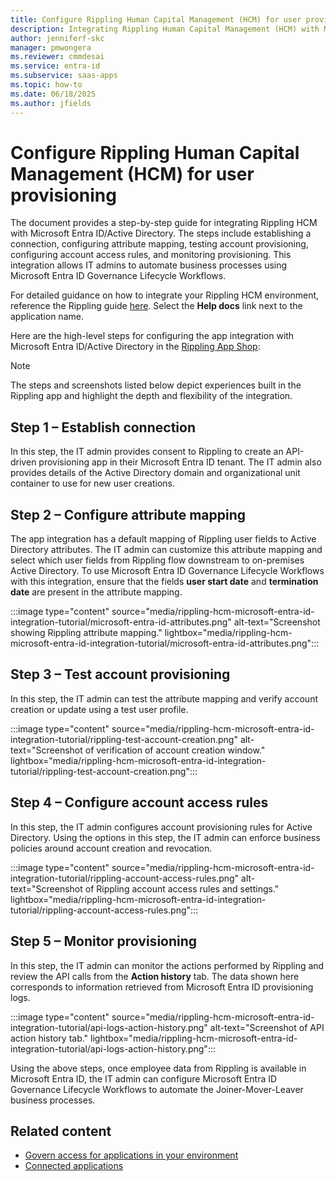 ```yaml
---
title: Configure Rippling Human Capital Management (HCM) for user provisioning in Active Directory
description: Integrating Rippling Human Capital Management (HCM) with Microsoft Entra ID/Active Directory.
author: jenniferf-skc
manager: pmwongera
ms.reviewer: cmmdesai
ms.service: entra-id
ms.subservice: saas-apps
ms.topic: how-to
ms.date: 06/18/2025
ms.author: jfields
---
```


# Configure Rippling Human Capital Management (HCM) for user provisioning

The document provides a step-by-step guide for integrating Rippling HCM with Microsoft Entra ID/Active Directory. The steps include establishing a connection, configuring attribute mapping, testing account provisioning, configuring account access rules, and monitoring provisioning. This integration allows IT admins to automate business processes using Microsoft Entra ID Governance Lifecycle Workflows. 

For detailed guidance on how to integrate your Rippling HCM environment, reference the Rippling guide [here](https://app.rippling.com/sign-in/id). Select the **Help docs** link next to the application name. 

Here are the high-level steps for configuring the app integration with Microsoft Entra ID/Active Directory in the [Rippling App Shop](https://www.rippling.com/app-shop/app/microsoftactivedirectory): 


> [!NOTE]
> The steps and screenshots listed below depict experiences built in the Rippling app and highlight the depth and flexibility of the integration. 

## Step 1 – Establish connection 

In this step, the IT admin provides consent to Rippling to create an API-driven provisioning app in their Microsoft Entra ID tenant. The IT admin also provides details of the Active Directory domain and organizational unit container to use for new user creations. 

## Step 2 – Configure attribute mapping 

The app integration has a default mapping of Rippling user fields to Active Directory attributes. The IT admin can customize this attribute mapping and select which user fields from Rippling flow downstream to on-premises Active Directory. To use Microsoft Entra ID Governance Lifecycle Workflows with this integration, ensure that the fields **user start date** and **termination date** are present in the attribute mapping. 

:::image type="content" source="media/rippling-hcm-microsoft-entra-id-integration-tutorial/microsoft-entra-id-attributes.png" alt-text="Screenshot showing Rippling attribute mapping." lightbox="media/rippling-hcm-microsoft-entra-id-integration-tutorial/microsoft-entra-id-attributes.png":::

## Step 3 – Test account provisioning 

In this step, the IT admin can test the attribute mapping and verify account creation or update using a test user profile. 

:::image type="content" source="media/rippling-hcm-microsoft-entra-id-integration-tutorial/rippling-test-account-creation.png" alt-text="Screenshot of verification of account creation window." lightbox="media/rippling-hcm-microsoft-entra-id-integration-tutorial/rippling-test-account-creation.png":::

## Step 4 – Configure account access rules 

In this step, the IT admin configures account provisioning rules for Active Directory. Using the options in this step, the IT admin can enforce business policies around account creation and revocation. 

:::image type="content" source="media/rippling-hcm-microsoft-entra-id-integration-tutorial/rippling-account-access-rules.png" alt-text="Screenshot of Rippling account access rules and settings." lightbox="media/rippling-hcm-microsoft-entra-id-integration-tutorial/rippling-account-access-rules.png":::

## Step 5 – Monitor provisioning 

In this step, the IT admin can monitor the actions performed by Rippling and review the API calls from the **Action history** tab. The data shown here corresponds to information retrieved from Microsoft Entra ID provisioning logs. 

:::image type="content" source="media/rippling-hcm-microsoft-entra-id-integration-tutorial/api-logs-action-history.png" alt-text="Screenshot of API action history tab." lightbox="media/rippling-hcm-microsoft-entra-id-integration-tutorial/api-logs-action-history.png":::

Using the above steps, once employee data from Rippling is available in Microsoft Entra ID, the IT admin can configure Microsoft Entra ID Governance Lifecycle Workflows to automate the Joiner-Mover-Leaver business processes. 

## Related content
- [Govern access for applications in your environment](../../id-governance/identity-governance-applications-prepare.md)
- [Connected applications](../../id-governance/apps.md)